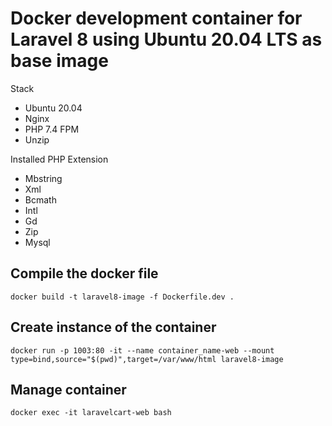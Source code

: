 # Docker development container for Laravel 8 using Ubuntu 20.04 LTS as base image


Stack

* Ubuntu 20.04
* Nginx
* PHP 7.4 FPM
* Unzip

Installed PHP Extension

* Mbstring
* Xml
* Bcmath
* Intl
* Gd
* Zip
* Mysql


## Compile the docker file

```
docker build -t laravel8-image -f Dockerfile.dev .
```


## Create instance of the container

```
docker run -p 1003:80 -it --name container_name-web --mount type=bind,source="$(pwd)",target=/var/www/html laravel8-image
```

## Manage container

```
docker exec -it laravelcart-web bash
```
